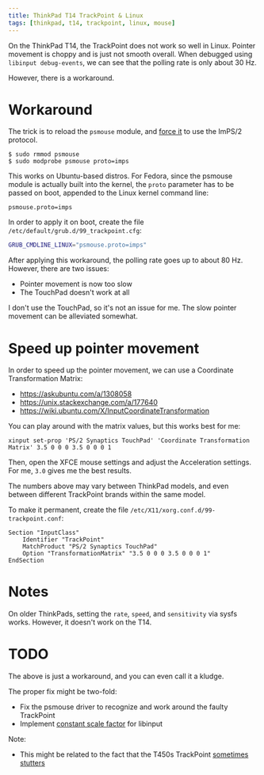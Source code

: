 ```yaml
---
title: ThinkPad T14 TrackPoint & Linux
tags: [thinkpad, t14, trackpoint, linux, mouse]
---
```


On the ThinkPad T14, the TrackPoint does not work so well in Linux. Pointer movement is choppy and is just not smooth overall. When debugged using `libinput debug-events`, we can see that the polling rate is only about 30 Hz.

However, there is a workaround.

<!-- truncate -->

# Workaround

The trick is to reload the `psmouse` module, and [force it](https://forums.lenovo.com/t5/Fedora/T14s-AMD-Trackpoint-almost-unusable/m-p/5064952?page=5#5494798) to use the ImPS/2 protocol.

```shell-session
$ sudo rmmod psmouse
$ sudo modprobe psmouse proto=imps
```

This works on Ubuntu-based distros. For Fedora, since the psmouse module is actually built into the kernel, the `proto` parameter has to be passed on boot, appended to the Linux kernel command line:

```shell-session
psmouse.proto=imps
```

In order to apply it on boot, create the file `/etc/default/grub.d/99_trackpoint.cfg`:

```sh
GRUB_CMDLINE_LINUX="psmouse.proto=imps"
```

After applying this workaround, the polling rate goes up to about 80 Hz. However, there are two issues:
- Pointer movement is now too slow
- The TouchPad doesn't work at all

I don't use the TouchPad, so it's not an issue for me. The slow pointer movement can be alleviated somewhat.

# Speed up pointer movement

In order to speed up the pointer movement, we can use a Coordinate Transformation Matrix:
- https://askubuntu.com/a/1308058
- https://unix.stackexchange.com/a/177640
- https://wiki.ubuntu.com/X/InputCoordinateTransformation

You can play around with the matrix values, but this works best for me:

```shell-session
xinput set-prop 'PS/2 Synaptics TouchPad' 'Coordinate Transformation Matrix' 3.5 0 0 0 3.5 0 0 0 1
```

Then, open the XFCE mouse settings and adjust the Acceleration settings. For me, `3.0` gives me the best results.

The numbers above may vary between ThinkPad models, and even between different TrackPoint brands within the same model.

To make it permanent, create the file `/etc/X11/xorg.conf.d/99-trackpoint.conf`:

```
Section "InputClass"
	Identifier "TrackPoint"
	MatchProduct "PS/2 Synaptics TouchPad"
	Option "TransformationMatrix" "3.5 0 0 0 3.5 0 0 0 1"
EndSection
```

# Notes

On older ThinkPads, setting the `rate`, `speed`, and `sensitivity` via sysfs works. However, it doesn't work on the T14.

# TODO

The above is just a workaround, and you can even call it a kludge.

The proper fix might be two-fold:
- Fix the psmouse driver to recognize and work around the faulty TrackPoint
- Implement [constant scale factor](https://gitlab.freedesktop.org/libinput/libinput/-/issues/281) for libinput

Note:
- This might be related to the fact that the T450s TrackPoint [sometimes stutters](https://www.reddit.com/r/thinkpad/comments/fmt09q/trackpad_sometimes_interferes_with_trackpoint/)
